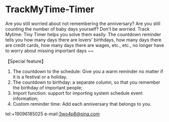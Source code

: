 # TrackMyTime-Timer

Are you still worried about not remembering the anniversary? Are you still counting the number of baby days yourself? Don't be worried. Track Mytime: Tiny Timer helps you solve them easily. The countdown reminder tells you how many days there are lovers' birthdays, how many days there are credit cards, how many days there are wages, etc., etc., no longer have to worry about missing important days ~~

【Special feature】
1. The countdown to the schedule: Give you a warm reminder no matter if it is a festival or a holiday.
2. The countdown to birthday: a separate column, so that you remember the birthday of important people;
3. Import function: support for importing system schedule event information;
4. Custom reminder time: Add each anniversary that belongs to you.

tel:+19096185025
e-mail:3wo4p8@sina.com
